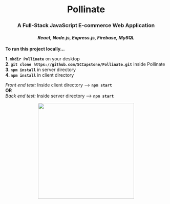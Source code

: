 <h1 align="center"> Pollinate </h1>
<h3 align="center"> A Full-Stack JavaScript E-commerce Web Application </h3>
<h4 align="center"> <i>React, Node.js, Express.js, Firebase, MySQL</i> </h4>

<b>To run this project locally...</b>

<b> 1.  `mkdir Pollinate`</b> on your desktop
<b><br> 2.  `git clone https://github.com/SCCapstone/Pollinate.git`</b> inside Pollinate
<b><br> 3.  `npm install`</b> in server directory
<b><br> 4.  `npm install`</b> in client directory

*Front end test:* Inside client directory --> <b>`npm start`</b>
<br /> **OR**
  <br> *Back end test:* Inside server directory --> <b>`npm start`</b>

<p align="center">
  <img src="http://www.dcoss.org/dcoss12/resources/usc.jpg" width="300">
 </p>
